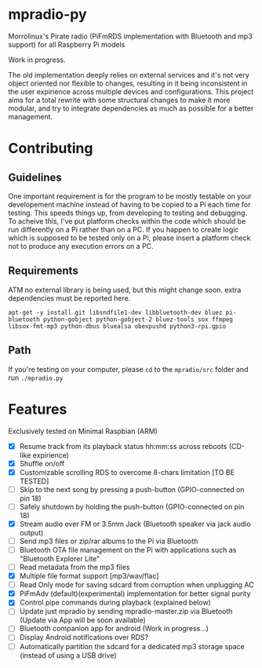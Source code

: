 # mpradio-py
Morrolinux's Pirate radio (PiFmRDS implementation with Bluetooth and mp3 support) for all Raspberry Pi models

Work in progress.

The old implementation deeply relies on external services and it's not very object oriented nor flexible to changes, resulting in it being inconsistent in the user expirience across multiple devices and configurations. This project aims for a total rewrite with some structural changes to make it more modular, and try to integrate dependencies as much as possible for a better management.

# Contributing
## Guidelines
One important requirement is for the program to be mostly testable on your developement machine instead of having to be copied to a Pi each time for testing. This speeds things up, from developing to testing and debugging. To acheive this, I've put platform checks within the code which should be run differently on a Pi rather than on a PC. If you happen to create logic which is supposed to be tested only on a Pi, please insert a platform check not to produce any execution errors on a PC.
## Requirements
ATM no external library is being used, but this might change soon. extra dependencies must be reported here.

```
apt-get -y install git libsndfile1-dev libbluetooth-dev bluez pi-bluetooth python-gobject python-gobject-2 bluez-tools sox ffmpeg libsox-fmt-mp3 python-dbus bluealsa obexpushd python3-rpi.gpio 
```

## Path
If you're testing on your computer, please `cd` to the `mpradio/src` folder and run `./mpradio.py`


# Features
Exclusively tested on Minimal Raspbian (ARM)
- [x] Resume track from its playback status hh:mm:ss across reboots (CD-like expirience)
- [x] Shuffle on/off
- [x] Customizable scrolling RDS to overcome 8-chars limitation [TO BE TESTED]
- [ ] Skip to the next song by pressing a push-button (GPIO-connected on pin 18)
- [ ] Safely shutdown by holding the push-button (GPIO-connected on pin 18)
- [x] Stream audio over FM or 3.5mm Jack (Bluetooth speaker via jack audio output)
- [ ] Send mp3 files or zip/rar albums to the Pi via Bluetooth
- [ ] Bluetooth OTA file management on the Pi with applications such as "Bluetooth Explorer Lite"
- [ ] Read metadata from the mp3 files 
- [x] Multiple file format support [mp3/wav/flac]
- [ ] Read Only mode for saving sdcard from corruption when unplugging AC
- [x] PiFmAdv (default)(experimental) implementation for better signal purity 
- [x] Control pipe commands during playback (explained below)
- [ ] Update just mpradio by sending mpradio-master.zip via Bluetooth (Update via App will be soon available)
- [ ] Bluetooth companion app for android (Work in progress...) 
- [ ] Display Android notifications over RDS?
- [ ] Automatically partition the sdcard for a dedicated mp3 storage space (instead of using a USB drive)
